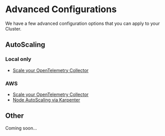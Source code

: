 # Advanced Configurations

We have a few advanced configuration options that you can apply to your Cluster. 

## AutoScaling

### Local only

* [Scale your OpenTelemetry Collector](./autoscaling/otel-col.md)

### AWS

* [Scale your OpenTelemetry Collector](./autoscaling/otel-col.md)
* [Node AutoScaling via Karpenter](./autoscaling/node-autoscaling.md)

## Other

Coming soon... 

